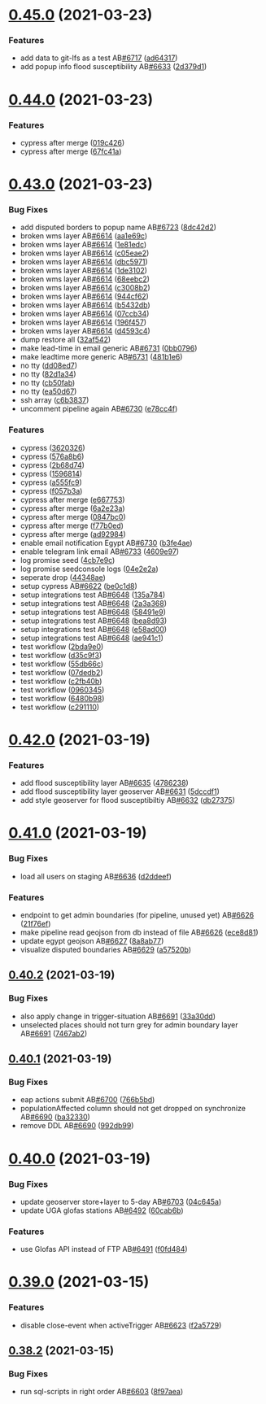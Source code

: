 # [0.45.0](https://github.com/rodekruis/IBF-system/compare/v0.44.0...v0.45.0) (2021-03-23)


### Features

* add data to git-lfs as a test AB[#6717](https://github.com/rodekruis/IBF-system/issues/6717) ([ad64317](https://github.com/rodekruis/IBF-system/commit/ad64317c70e7da67c741a238ce78dcb01bcfe3b8))
* add popup info flood susceptibility AB[#6633](https://github.com/rodekruis/IBF-system/issues/6633) ([2d379d1](https://github.com/rodekruis/IBF-system/commit/2d379d18ad814ca335d595cd23be8412728b1db5))



# [0.44.0](https://github.com/rodekruis/IBF-system/compare/v0.43.0...v0.44.0) (2021-03-23)


### Features

* cypress after merge ([019c426](https://github.com/rodekruis/IBF-system/commit/019c426f64e8bd35f9269420fab287495c6b5569))
* cypress after merge ([67fc41a](https://github.com/rodekruis/IBF-system/commit/67fc41a1a9a01daf317512a83cc9720a6f6b7f74))



# [0.43.0](https://github.com/rodekruis/IBF-system/compare/v0.42.0...v0.43.0) (2021-03-23)


### Bug Fixes

* add disputed borders to popup name AB[#6723](https://github.com/rodekruis/IBF-system/issues/6723) ([8dc42d2](https://github.com/rodekruis/IBF-system/commit/8dc42d2240c1b4da602fe0592d1286a65c0f49ed))
* broken wms layer AB[#6614](https://github.com/rodekruis/IBF-system/issues/6614) ([aa1e69c](https://github.com/rodekruis/IBF-system/commit/aa1e69ceabb8697aa2ee936cdd4da49764775198))
* broken wms layer AB[#6614](https://github.com/rodekruis/IBF-system/issues/6614) ([1e81edc](https://github.com/rodekruis/IBF-system/commit/1e81edc5972119c11dbbd97c4d84c462d8fb70e4))
* broken wms layer AB[#6614](https://github.com/rodekruis/IBF-system/issues/6614) ([c05eae2](https://github.com/rodekruis/IBF-system/commit/c05eae29e30c37f6fc90bf5154500e2f76f565df))
* broken wms layer AB[#6614](https://github.com/rodekruis/IBF-system/issues/6614) ([dbc5971](https://github.com/rodekruis/IBF-system/commit/dbc597195fe09be492e8b2853893c0e39b9573f7))
* broken wms layer AB[#6614](https://github.com/rodekruis/IBF-system/issues/6614) ([1de3102](https://github.com/rodekruis/IBF-system/commit/1de31024c8274c3a4f0e4b607ba21539edd50ec4))
* broken wms layer AB[#6614](https://github.com/rodekruis/IBF-system/issues/6614) ([68eebc2](https://github.com/rodekruis/IBF-system/commit/68eebc222034c0e98636fa2fc454e4ac417c555e))
* broken wms layer AB[#6614](https://github.com/rodekruis/IBF-system/issues/6614) ([c3008b2](https://github.com/rodekruis/IBF-system/commit/c3008b2badd6e5598b3fafec69489b4e35d78ac1))
* broken wms layer AB[#6614](https://github.com/rodekruis/IBF-system/issues/6614) ([944cf62](https://github.com/rodekruis/IBF-system/commit/944cf62bc27833973a664bc0204a0993fb812617))
* broken wms layer AB[#6614](https://github.com/rodekruis/IBF-system/issues/6614) ([b5432db](https://github.com/rodekruis/IBF-system/commit/b5432db8672cddb528d6da2be04fdf0e081799ea))
* broken wms layer AB[#6614](https://github.com/rodekruis/IBF-system/issues/6614) ([07ccb34](https://github.com/rodekruis/IBF-system/commit/07ccb34cbe515510aa350310d38f9d2469b70b21))
* broken wms layer AB[#6614](https://github.com/rodekruis/IBF-system/issues/6614) ([196f457](https://github.com/rodekruis/IBF-system/commit/196f4574b0cf0673f37dde960818673f0ee5c62e))
* broken wms layer AB[#6614](https://github.com/rodekruis/IBF-system/issues/6614) ([d4593c4](https://github.com/rodekruis/IBF-system/commit/d4593c431d47c22698b7e33023d6c5269410e53e))
* dump restore all ([32af542](https://github.com/rodekruis/IBF-system/commit/32af542ab4d1145a40cdbf83db5782de22409f9f))
* make lead-time in email generic AB[#6731](https://github.com/rodekruis/IBF-system/issues/6731) ([0bb0796](https://github.com/rodekruis/IBF-system/commit/0bb0796c602a753f303ca04e86df08f60d32320d))
* make leadtime more generic AB[#6731](https://github.com/rodekruis/IBF-system/issues/6731) ([481b1e6](https://github.com/rodekruis/IBF-system/commit/481b1e67d795d210577ec2fd79ef7c47fb0bc5a2))
* no tty ([dd08ed7](https://github.com/rodekruis/IBF-system/commit/dd08ed7cdc89792021ce1ab407fec0e9cee4e730))
* no tty ([82d1a34](https://github.com/rodekruis/IBF-system/commit/82d1a34eddfaba8fd801685dc1738f16398857a9))
* no tty ([cb50fab](https://github.com/rodekruis/IBF-system/commit/cb50fab3be3c3c5830cb9babf6646e2b3a3826d4))
* no tty ([ea50d67](https://github.com/rodekruis/IBF-system/commit/ea50d676687609da5edbd7415bb92adbc501d13e))
* ssh array ([c6b3837](https://github.com/rodekruis/IBF-system/commit/c6b38373f3fd62d7987f47fcb028a557588f6998))
* uncomment pipeline again AB[#6730](https://github.com/rodekruis/IBF-system/issues/6730) ([e78cc4f](https://github.com/rodekruis/IBF-system/commit/e78cc4f7070ea21cd36cdb42670fad7b41ade045))


### Features

* cypress ([3620326](https://github.com/rodekruis/IBF-system/commit/3620326d15baf5738e78ea96ed4f525577c491aa))
* cypress ([576a8b6](https://github.com/rodekruis/IBF-system/commit/576a8b6dec5e5092680612264c0789ad4d7fa48e))
* cypress ([2b68d74](https://github.com/rodekruis/IBF-system/commit/2b68d745f18c3688416cc5632b07ed00c34fd288))
* cypress ([1596814](https://github.com/rodekruis/IBF-system/commit/15968146d8b6e5e3dadddc16d00154348fcc0120))
* cypress ([a555fc9](https://github.com/rodekruis/IBF-system/commit/a555fc92f8521ccf76a888d4b9c55433ac08a24e))
* cypress ([f057b3a](https://github.com/rodekruis/IBF-system/commit/f057b3ab3ff3bfad9539e41ddbc7c8e21ceaeca0))
* cypress after merge ([e667753](https://github.com/rodekruis/IBF-system/commit/e667753671f7bb10c724176965555a0c4e4f3d4e))
* cypress after merge ([6a2e23a](https://github.com/rodekruis/IBF-system/commit/6a2e23af617a96cdce5222c7dfd55ab0aa7e0cd4))
* cypress after merge ([0847bc0](https://github.com/rodekruis/IBF-system/commit/0847bc0a132317c4b993ec17443ad6c99a24fa55))
* cypress after merge ([f77b0ed](https://github.com/rodekruis/IBF-system/commit/f77b0ed0d8cd83f10689a991dc770f3c66434004))
* cypress after merge ([ad92984](https://github.com/rodekruis/IBF-system/commit/ad92984a9ba4c8f07f70b994cb3ad780821dcac8))
* enable email notification Egypt AB[#6730](https://github.com/rodekruis/IBF-system/issues/6730) ([b3fe4ae](https://github.com/rodekruis/IBF-system/commit/b3fe4aec3f68344fab5549e309718bcfee785e7a))
* enable telegram link email AB[#6733](https://github.com/rodekruis/IBF-system/issues/6733) ([4609e97](https://github.com/rodekruis/IBF-system/commit/4609e973b97b856a14c8ff206d57feabe657903b))
* log promise seed ([4cb7e9c](https://github.com/rodekruis/IBF-system/commit/4cb7e9ce1dd4accaa6249d166ef422ef450f7bfc))
* log promise seedconsole logs ([04e2e2a](https://github.com/rodekruis/IBF-system/commit/04e2e2aab94f375968b531b9a1c81369901f64b3))
* seperate drop ([44348ae](https://github.com/rodekruis/IBF-system/commit/44348aeb25bb70938e7fbe65ec6dbdd42b136433))
* setup cypress AB[#6622](https://github.com/rodekruis/IBF-system/issues/6622) ([be0c1d8](https://github.com/rodekruis/IBF-system/commit/be0c1d8ee22f0514318386b6d0b40ebe0d4ba7e4))
* setup integrations test AB[#6648](https://github.com/rodekruis/IBF-system/issues/6648) ([135a784](https://github.com/rodekruis/IBF-system/commit/135a78483349e974bdf5c5d10eb98ea6016ed912))
* setup integrations test AB[#6648](https://github.com/rodekruis/IBF-system/issues/6648) ([2a3a368](https://github.com/rodekruis/IBF-system/commit/2a3a368cee51f24853897f04dab3c0bac9eb7db9))
* setup integrations test AB[#6648](https://github.com/rodekruis/IBF-system/issues/6648) ([58491e9](https://github.com/rodekruis/IBF-system/commit/58491e9ee818c862201472e9f91de79937f2a8a8))
* setup integrations test AB[#6648](https://github.com/rodekruis/IBF-system/issues/6648) ([bea8d93](https://github.com/rodekruis/IBF-system/commit/bea8d935114908b331d6ba6c672828b2f06a3a30))
* setup integrations test AB[#6648](https://github.com/rodekruis/IBF-system/issues/6648) ([e58ad00](https://github.com/rodekruis/IBF-system/commit/e58ad00bd949f184e51cb5694362aa33defa6ffd))
* setup integrations test AB[#6648](https://github.com/rodekruis/IBF-system/issues/6648) ([ae941c1](https://github.com/rodekruis/IBF-system/commit/ae941c18fc833da59b734a10acbc28dcc6b845da))
* test workflow ([2bda9e0](https://github.com/rodekruis/IBF-system/commit/2bda9e0be4ce5d7e018763ef30aaf8065c1328cf))
* test workflow ([d35c9f3](https://github.com/rodekruis/IBF-system/commit/d35c9f35990a67b8aa09da6959faaed1c1dd55b4))
* test workflow ([55db66c](https://github.com/rodekruis/IBF-system/commit/55db66ce2f48e216edf544c9e83ecb80f16d1944))
* test workflow ([07dedb2](https://github.com/rodekruis/IBF-system/commit/07dedb23d0a820abef3291cecb621e4c07109df9))
* test workflow ([c2fb40b](https://github.com/rodekruis/IBF-system/commit/c2fb40ba8e756926d1a017f0cac44dcc8c74e6a6))
* test workflow ([0960345](https://github.com/rodekruis/IBF-system/commit/0960345f862adf79e6fa7bde6cbf46af7be5af34))
* test workflow ([6480b98](https://github.com/rodekruis/IBF-system/commit/6480b9816123e57c6a36f4e161813e2bc13d88dd))
* test workflow ([c291110](https://github.com/rodekruis/IBF-system/commit/c291110a4b2ce4262c05ebcad28c94efe9f50fc7))



# [0.42.0](https://github.com/rodekruis/IBF-system/compare/v0.41.0...v0.42.0) (2021-03-19)


### Features

* add flood susceptibility layer AB[#6635](https://github.com/rodekruis/IBF-system/issues/6635) ([4786238](https://github.com/rodekruis/IBF-system/commit/4786238d69fbbafe0e71ab047b5014579bbeba39))
* add flood susceptibility layer geoserver AB[#6631](https://github.com/rodekruis/IBF-system/issues/6631) ([5dccdf1](https://github.com/rodekruis/IBF-system/commit/5dccdf135ed05ab9e58f7be8d839f60cca1e1726))
* add style geoserver for flood susceptibiltiy AB[#6632](https://github.com/rodekruis/IBF-system/issues/6632) ([db27375](https://github.com/rodekruis/IBF-system/commit/db273756c44e7d28ebb60d02c716803ef2bc9bcc))



# [0.41.0](https://github.com/rodekruis/IBF-system/compare/v0.40.2...v0.41.0) (2021-03-19)


### Bug Fixes

* load all users on staging AB[#6636](https://github.com/rodekruis/IBF-system/issues/6636) ([d2ddeef](https://github.com/rodekruis/IBF-system/commit/d2ddeef964221a4d5f60cd511d40e6d7add9c44c))


### Features

* endpoint to get admin boundaries (for pipeline, unused yet) AB[#6626](https://github.com/rodekruis/IBF-system/issues/6626) ([21f76ef](https://github.com/rodekruis/IBF-system/commit/21f76ef91020017d234deaac90e50e4abfd1fb22))
* make pipeline read geojson from db instead of file AB[#6626](https://github.com/rodekruis/IBF-system/issues/6626) ([ece8d81](https://github.com/rodekruis/IBF-system/commit/ece8d8171e6febfdf54f6980a9999fa645bbf85e))
* update egypt geojson AB[#6627](https://github.com/rodekruis/IBF-system/issues/6627) ([8a8ab77](https://github.com/rodekruis/IBF-system/commit/8a8ab776dcbe261c803c1327bcfde6544c2e2c62))
* visualize disputed boundaries AB[#6629](https://github.com/rodekruis/IBF-system/issues/6629) ([a57520b](https://github.com/rodekruis/IBF-system/commit/a57520bff7008169048ecbab1d3c1bd732bc70db))



## [0.40.2](https://github.com/rodekruis/IBF-system/compare/v0.40.1...v0.40.2) (2021-03-19)


### Bug Fixes

* also apply change in trigger-situation AB[#6691](https://github.com/rodekruis/IBF-system/issues/6691) ([33a30dd](https://github.com/rodekruis/IBF-system/commit/33a30ddc13674b708a20925f2e99f294e9a6009d))
* unselected places should not turn grey for admin boundary layer AB[#6691](https://github.com/rodekruis/IBF-system/issues/6691) ([7467ab2](https://github.com/rodekruis/IBF-system/commit/7467ab211017a4e69b3dca6f979d855b1a3ef142))



## [0.40.1](https://github.com/rodekruis/IBF-system/compare/v0.40.0...v0.40.1) (2021-03-19)


### Bug Fixes

* eap actions submit AB[#6700](https://github.com/rodekruis/IBF-system/issues/6700) ([766b5bd](https://github.com/rodekruis/IBF-system/commit/766b5bddfc881bc286e2dd4819536fb9b754bec0))
* populationAffected column should not get dropped on synchronize AB[#6690](https://github.com/rodekruis/IBF-system/issues/6690) ([ba32330](https://github.com/rodekruis/IBF-system/commit/ba32330e820b43d0f17c9e5f1eb4e4f775e481cb))
* remove DDL AB[#6690](https://github.com/rodekruis/IBF-system/issues/6690) ([992db99](https://github.com/rodekruis/IBF-system/commit/992db99542151bc8eda59607eb6faaac7f764f8f))



# [0.40.0](https://github.com/rodekruis/IBF-system/compare/v0.39.0...v0.40.0) (2021-03-19)


### Bug Fixes

* update geoserver store+layer to 5-day AB[#6703](https://github.com/rodekruis/IBF-system/issues/6703) ([04c645a](https://github.com/rodekruis/IBF-system/commit/04c645a0b671c7c0a4e48f2313a252894e269c02))
* update UGA glofas stations AB[#6492](https://github.com/rodekruis/IBF-system/issues/6492) ([60cab6b](https://github.com/rodekruis/IBF-system/commit/60cab6b9bcdfb92597a0902dff199579f00f5d1d))


### Features

* use Glofas API instead of FTP AB[#6491](https://github.com/rodekruis/IBF-system/issues/6491) ([f0fd484](https://github.com/rodekruis/IBF-system/commit/f0fd484bbb1be6e555ae8001d0bfb972ee5e61a8))



# [0.39.0](https://github.com/rodekruis/IBF-system/compare/v0.38.2...v0.39.0) (2021-03-15)


### Features

* disable close-event when activeTrigger AB[#6623](https://github.com/rodekruis/IBF-system/issues/6623) ([f2a5729](https://github.com/rodekruis/IBF-system/commit/f2a57294e03b613f12bf0e7b10b4844b0afe2e59))



## [0.38.2](https://github.com/rodekruis/IBF-system/compare/v0.38.1...v0.38.2) (2021-03-15)


### Bug Fixes

* run sql-scripts in right order AB[#6603](https://github.com/rodekruis/IBF-system/issues/6603) ([8f97aea](https://github.com/rodekruis/IBF-system/commit/8f97aeae73d8bbd48e276e64c820fae5f5fb3e2a))



